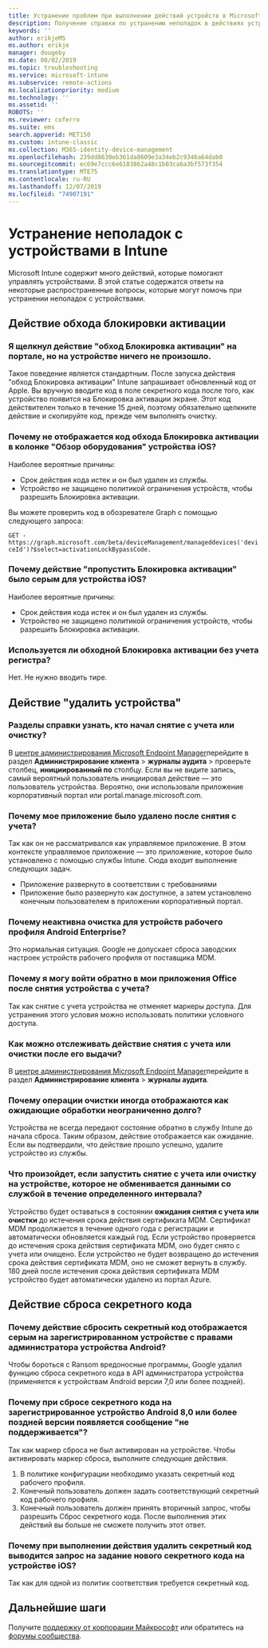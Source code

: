 ```yaml
---
title: Устранение проблем при выполнении действий устройств в Microsoft Intune — Azure | Документация Майкрософт
description: Получение справки по устранению неполадок в действиях устройств.
keywords: ''
author: erikjeMS
ms.author: erikje
manager: dougeby
ms.date: 08/02/2019
ms.topic: troubleshooting
ms.service: microsoft-intune
ms.subservice: remote-actions
ms.localizationpriority: medium
ms.technology: ''
ms.assetid: ''
ROBOTS: ''
ms.reviewer: coferro
ms.suite: ems
search.appverid: MET150
ms.custom: intune-classic
ms.collection: M365-identity-device-management
ms.openlocfilehash: 239dd8630eb361da8609e3a34eb2c9346a64dab0
ms.sourcegitcommit: ec69e7ccc6e6183862a48c1b03ca6a3bf573f354
ms.translationtype: MTE75
ms.contentlocale: ru-RU
ms.lasthandoff: 12/07/2019
ms.locfileid: "74907191"
---
```

# <a name="troubleshoot-device-actions-in-intune"></a>Устранение неполадок с устройствами в Intune

Microsoft Intune содержит много действий, которые помогают управлять устройствами. В этой статье содержатся ответы на некоторые распространенные вопросы, которые могут помочь при устранении неполадок с устройствами.

## <a name="bypass-activation-lock-action"></a>Действие обхода блокировки активации

### <a name="i-clicked-the-bypass-activation-lock-action-in-the-portal-but-nothing-happened-on-the-device"></a>Я щелкнул действие "обход Блокировка активации" на портале, но на устройстве ничего не произошло.
Такое поведение является стандартным. После запуска действия "обход Блокировка активации" Intune запрашивает обновленный код от Apple. Вы вручную вводите код в поле секретного кода после того, как устройство появится на Блокировка активации экране. Этот код действителен только в течение 15 дней, поэтому обязательно щелкните действие и скопируйте код, прежде чем выполнять очистку.

### <a name="why-dont-i-see-the-bypass-activation-lock-code-in-the-hardware-overview-blade-of-my-ios-device"></a>Почему не отображается код обхода Блокировка активации в колонке "Обзор оборудования" устройства iOS?
Наиболее вероятные причины:
- Срок действия кода истек и он был удален из службы.
- Устройство не защищено политикой ограничения устройств, чтобы разрешить Блокировка активации.

Вы можете проверить код в обозревателе Graph с помощью следующего запроса:

```GET - https://graph.microsoft.com/beta/deviceManagement/manageddevices('deviceId')?$select=activationLockBypassCode.```

### <a name="why-is-the-bypass-activation-lock-action-greyed-out-for-my-ios-device"></a>Почему действие "пропустить Блокировка активации" было серым для устройства iOS?
Наиболее вероятные причины: 
- Срок действия кода истек и он был удален из службы.
- Устройство не защищено политикой ограничения устройств, чтобы разрешить Блокировка активации.

### <a name="is-the-bypass-activation-lock-code-case-sensitive"></a>Используется ли обходной Блокировка активации без учета регистра?
Нет. Не нужно вводить тире.

## <a name="remove-devices-action"></a>Действие "удалить устройства"

### <a name="how-do-i-tell-who-started-a-retirewipe"></a>Разделы справки узнать, кто начал снятие с учета или очистку?
В [центре администрирования Microsoft Endpoint Manager](https://go.microsoft.com/fwlink/?linkid=2109431)перейдите в раздел **Администрирование клиента** > **журналы аудита** > проверьте столбец, **инициированный по** столбцу.
Если вы не видите запись, самый вероятный пользователь инициировал действие — это пользователь устройства. Вероятно, они использовали приложение корпоративный портал или portal.manage.microsoft.com.

### <a name="why-wasnt-my-application-uninstalled-after-using-retire"></a>Почему мое приложение было удалено после снятия с учета?
Так как он не рассматривался как управляемое приложение. В этом контексте управляемое приложение — это приложение, которое было установлено с помощью службы Intune. Сюда входит выполнение следующих задач.
- Приложение развернуто в соответствии с требованиями
- Приложение было развернуто как доступное, а затем установлено конечным пользователем в приложении корпоративный портал.

### <a name="why-is-wipe-grayed-out-for-android-enterprise-work-profile-devices"></a>Почему неактивна очистка для устройств рабочего профиля Android Enterprise?
Это нормальная ситуация. Google не допускает сброса заводских настроек устройств рабочего профиля от поставщика MDM.

### <a name="why-can-i-sign-back-into-my-office-apps-after-my-device-was-retired"></a>Почему я могу войти обратно в мои приложения Office после снятия устройства с учета?
Так как снятие с учета устройства не отменяет маркеры доступа. Для устранения этого условия можно использовать политики условного доступа.

### <a name="how-can-i-monitor-a-retirewipe-action-after-it-was-issued"></a>Как можно отслеживать действие снятия с учета или очистки после его выдачи?
В [центре администрирования Microsoft Endpoint Manager](https://go.microsoft.com/fwlink/?linkid=2109431)перейдите в раздел **Администрирование клиента** > **журналы аудита**.

### <a name="why-do-wipes-sometimes-show-as-pending-indefinitely"></a>Почему операции очистки иногда отображаются как ожидающие обработки неограниченно долго?
Устройства не всегда передают состояние обратно в службу Intune до начала сброса. Таким образом, действие отображается как ожидание. Если вы подтвердили, что действие прошло успешно, удалите устройство из службы.

### <a name="what-happens-if-i-start-a-retirewipe-on-an-offline-device-or-a-device-that-hasnt-communicated-with-the-service-in-a-while"></a>Что произойдет, если запустить снятие с учета или очистку на устройстве, которое не обменивается данными со службой в течение определенного интервала?
Устройство будет оставаться в состоянии **ожидания снятия с учета или очистки** до истечения срока действия сертификата MDM. Сертификат MDM продолжается в течение одного года с регистрации и автоматически обновляется каждый год. Если устройство проверяется до истечения срока действия сертификата MDM, оно будет снято с учета или очищено. Если устройство не будет возвращено до истечения срока действия сертификата MDM, оно не сможет вернуть в службу. 180 дней после истечения срока действия сертификата MDM устройство будет автоматически удалено из портал Azure.


## <a name="reset-passcode-action"></a>Действие сброса секретного кода

### <a name="why-is-the-reset-passcode-action-greyed-out-on-my-android-device-admin-enrolled-device"></a>Почему действие сбросить секретный код отображается серым на зарегистрированном устройстве с правами администратора устройства Android?
Чтобы бороться с Ransom вредоносные программы, Google удалил функцию сброса секретного кода в API администратора устройства (применяется к устройствам Android версии 7,0 или более поздней).

### <a name="why-do-i-get-a-not-supported-message-when-i-issue-a-passcode-reset-to-my-android-80-or-later-work-profile-enrolled-device"></a>Почему при сбросе секретного кода на зарегистрированное устройство Android 8,0 или более поздней версии появляется сообщение "не поддерживается"?
Так как маркер сброса не был активирован на устройстве. Чтобы активировать маркер сброса, выполните следующие действия.
1. В политике конфигурации необходимо указать секретный код рабочего профиля.
2. Конечный пользователь должен задать соответствующий секретный код рабочего профиля.
3. Конечный пользователь должен принять вторичный запрос, чтобы разрешить Сброс секретного кода.
После выполнения этих действий вы больше не сможете получить этот ответ.

### <a name="why-am-i-prompted-to-set-a-new-passcode-on-my-ios-device-when-i-issue-the-remove-passcode-action"></a>Почему при выполнении действия удалить секретный код выводится запрос на задание нового секретного кода на устройстве iOS?
Так как для одной из политик соответствия требуется секретный код.

## <a name="next-steps"></a>Дальнейшие шаги

Получите [поддержку от корпорации Майкрософт](../fundamentals/get-support.md) или обратитесь на [форумы сообщества](https://social.technet.microsoft.com/Forums/en-US/home?category=microsoftintune).
